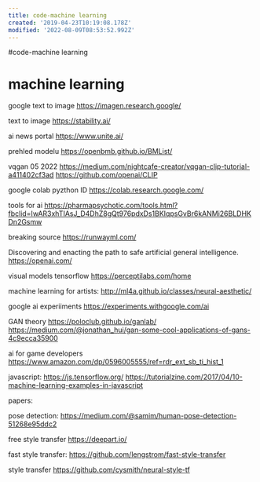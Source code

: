 ```yaml
---
title: code-machine learning
created: '2019-04-23T10:19:08.178Z'
modified: '2022-08-09T08:53:52.992Z'
---
```


#code-machine learning
# machine learning


google text to image
https://imagen.research.google/

text to image
https://stability.ai/

ai news portal
https://www.unite.ai/

prehled modelu
https://openbmb.github.io/BMList/

vqgan 05 2022
https://medium.com/nightcafe-creator/vqgan-clip-tutorial-a411402cf3ad
https://github.com/openai/CLIP

google colab pyzthon ID
https://colab.research.google.com/

tools for ai
https://pharmapsychotic.com/tools.html?fbclid=IwAR3xhTIAsJ_D4DhZ8gQt976pdxDs1BKIqpsGvBr6kANMi26BLDHKDn2Gsmw

breaking source
https://runwayml.com/

Discovering and enacting
the path to safe artificial
general intelligence.
https://openai.com/

visual models tensorflow
https://perceptilabs.com/home

machine learning for artists:
http://ml4a.github.io/classes/neural-aesthetic/

google ai experiiments
https://experiments.withgoogle.com/ai

GAN theory
https://poloclub.github.io/ganlab/
https://medium.com/@jonathan_hui/gan-some-cool-applications-of-gans-4c9ecca35900

ai for game developers
https://www.amazon.com/dp/0596005555/ref=rdr_ext_sb_ti_hist_1

javascript:
https://js.tensorflow.org/
https://tutorialzine.com/2017/04/10-machine-learning-examples-in-javascript

papers:

pose detection:
https://medium.com/@samim/human-pose-detection-51268e95ddc2

free style transfer
https://deepart.io/

fast style transfer:
https://github.com/lengstrom/fast-style-transfer

style transfer
https://github.com/cysmith/neural-style-tf




